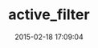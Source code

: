---
layout: post
title:  "active_filter"
repo:   "tnakamura/active_filter"
date:   2015-02-18 17:09:04
gemurl: https://github.com/tnakamura/active_filter
---